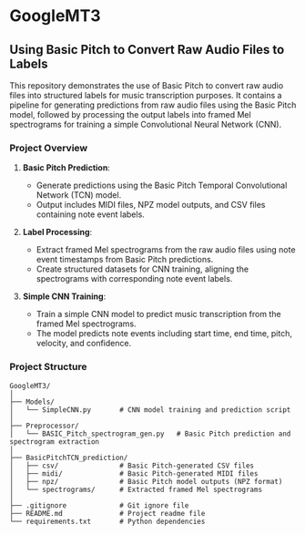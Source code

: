 # GoogleMT3

## Using Basic Pitch to Convert Raw Audio Files to Labels

This repository demonstrates the use of Basic Pitch to convert raw audio files into structured labels for music transcription purposes. It contains a pipeline for generating predictions from raw audio files using the Basic Pitch model, followed by processing the output labels into framed Mel spectrograms for training a simple Convolutional Neural Network (CNN).

### Project Overview

1. **Basic Pitch Prediction**:
   - Generate predictions using the Basic Pitch Temporal Convolutional Network (TCN) model.
   - Output includes MIDI files, NPZ model outputs, and CSV files containing note event labels.

2. **Label Processing**:
   - Extract framed Mel spectrograms from the raw audio files using note event timestamps from Basic Pitch predictions.
   - Create structured datasets for CNN training, aligning the spectrograms with corresponding note event labels.

3. **Simple CNN Training**:   
   - Train a simple CNN model to predict music transcription from the framed Mel spectrograms.
   - The model predicts note events including start time, end time, pitch, velocity, and confidence.

### Project Structure

```plaintext
GoogleMT3/
│
├── Models/
│   └── SimpleCNN.py       # CNN model training and prediction script
│
├── Preprocessor/
│   └── BASIC_Pitch_spectrogram_gen.py   # Basic Pitch prediction and spectrogram extraction
│
├── BasicPitchTCN_prediction/
│   ├── csv/               # Basic Pitch-generated CSV files
│   ├── midi/              # Basic Pitch-generated MIDI files
│   ├── npz/               # Basic Pitch model outputs (NPZ format)
│   └── spectrograms/      # Extracted framed Mel spectrograms
│
├── .gitignore             # Git ignore file
├── README.md              # Project readme file
└── requirements.txt       # Python dependencies
